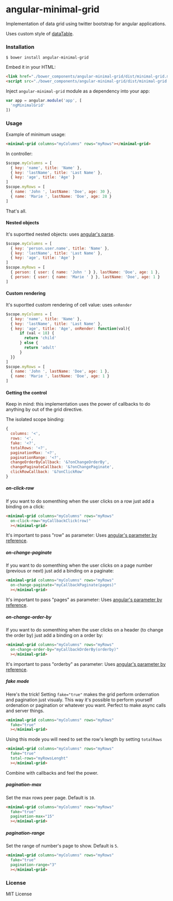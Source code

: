 # angular-minimal-grid

Implementation of data grid using twitter bootstrap for angular applications.

Uses custom style of [dataTable](https://github.com/DataTables/DataTables).

### Installation

`$ bower install angular-minimal-grid`

Embed it in your HTML:

```html
<link href="./bower_components/angular-minimal-grid/dist/minimal-grid.min.css" rel="stylesheet">
<script src="./bower_components/angular-minimal-grid/dist/minimal-grid.min.js"></script>
```
Inject `angular-minimal-grid` module as a dependency into your app:

```js
var app = angular.module('app', [
  'ngMinimalGrid'
])
```

### Usage

Example of minimum usage:

```html
<minimal-grid columns="myColumns" rows="myRows"></minimal-grid>
```

In controller:

```js
$scope.myColumns = [
  { key: 'name', title: 'Name' },
  { key: 'lastName', title: 'Last Name' },
  { key: 'age', title: 'Age' }
]
$scope.myRows = [
  { name: 'John ', lastName: 'Doe', age: 30 },
  { name: 'Marie ', lastName: 'Doe', age: 28 }
]
```

That's all.

#### Nested objects

It's suportted nested objects: uses [angular's parse](https://docs.angularjs.org/api/ng/service/$parse).

```js
$scope.myColumns = [
  { key: 'person.user.name', title: 'Name' },
  { key: 'lastName', title: 'Last Name' },
  { key: 'age', title: 'Age' }
]
$scope.myRows = [
  { person: { user: { name: 'John ' } }, lastName: 'Doe', age: 1 },
  { person: { user: { name: 'Marie ' } }, lastName: 'Doe', age: 1 }
]
```

#### Custom rendering

It's suportted custom rendering of cell value: uses `onRender`

```js
$scope.myColumns = [
  { key: 'name', title: 'Name' },
  { key: 'lastName', title: 'Last Name' },
  { key: 'age', title: 'Age', onRender: function(val){
      if (val < 18) {
        return 'child'
      } else {
        return 'adult'
      }
  }}
]
$scope.myRows = [
  { name: 'John ', lastName: 'Doe', age: 1 },
  { name: 'Marie ', lastName: 'Doe', age: 1 }
]
```

#### Getting the control

Keep in mind: this implementation uses the power of callbacks to do anything by out of the grid directive.

The isolated scope binding:

```js
{
  columns: '<',
  rows: '<',
  fake: '<?',
  totalRows: '<?',
  paginationMax: '<?',
  paginationRange: '<?',
  changeOrderByCallback: '&?onChangeOrderBy',
  changePaginateCallback: '&?onChangePaginate',
  clickRowCallback: '&?onClickRow'
}
```

##### on-click-row

If you want to do somenthing when the user clicks on a row just add a binding on a click:

```html
<minimal-grid columns="myColumns" rows="myRows"
  on-click-row="myCallbackClick(row)"
  ></minimal-grid>
```

It's important to pass "row" as parameter: Uses [angular's parameter by reference](https://docs.angularjs.org/guide/directive).

##### on-change-paginate

If you want to do somenthing when the user clicks on a page number (previous or next) just add a binding on a paginate:

```html
<minimal-grid columns="myColumns" rows="myRows"
  on-change-paginate="myCallbackPaginate(pages)"
  ></minimal-grid>
```

It's important to pass "pages" as parameter: Uses [angular's parameter by reference](https://docs.angularjs.org/guide/directive).

##### on-change-order-by

If you want to do somenthing when the user clicks on a header (to change the order by) just add a binding on a order by:

```html
<minimal-grid columns="myColumns" rows="myRows"
  on-change-order-by="myCallbackOrderBy(orderby)"
  ></minimal-grid>
```

It's important to pass "orderby" as parameter: Uses [angular's parameter by reference](https://docs.angularjs.org/guide/directive).

##### fake mode

Here's the trick! Setting `fake="true"` makes the grid perform ordernation and pagination just visualy. This way it's possible to perform yourself ordenation or pagination or whatever you want. Perfect to make async calls and server things.

```html
<minimal-grid columns="myColumns" rows="myRows"
  fake="true"
  ></minimal-grid>
```

Using this mode you will need to set the row's length by setting `totalRows`

```html
<minimal-grid columns="myColumns" rows="myRows"
  fake="true"
  total-rows="myRowsLenght"
  ></minimal-grid>
```

Combine with callbacks and feel the power.

##### pagination-max

Set the max rows peer page. Default is `10`.

```html
<minimal-grid columns="myColumns" rows="myRows"
  fake="true"
  pagination-max="15"
  ></minimal-grid>
```

##### pagination-range

Set the range of number's page to show. Default is `5`.

```html
<minimal-grid columns="myColumns" rows="myRows"
  fake="true"
  pagination-range="3"
  ></minimal-grid>
```

### License

MIT License
